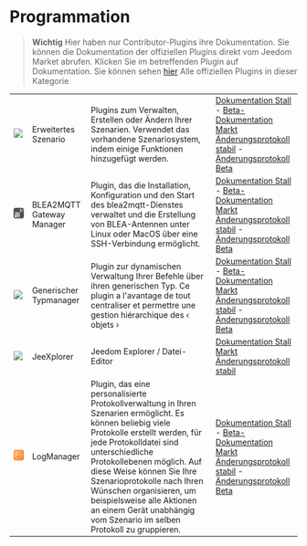 
# Programmation


>**Wichtig**
>Hier haben nur Contributor-Plugins ihre Dokumentation. Sie können die Dokumentation der offiziellen Plugins direkt vom Jeedom Market abrufen. Klicken Sie im betreffenden Plugin auf Dokumentation.
>Sie können sehen [hier](https://market.jeedom.com/index.php?v=d&p=market&type=plugin&categorie=programming) Alle offiziellen Plugins in dieser Kategorie


| | | | |
|--- | --- | --- | ---|
|<img src="advancedScenario/advancedScenario_icon.png" class="pluginLogo" width="100" />|Erweitertes Szenario|Plugins zum Verwalten, Erstellen oder Ändern Ihrer Szenarien. Verwendet das vorhandene Szenariosystem, indem einige Funktionen hinzugefügt werden.|[Dokumentation Stall](http://fobsoft.github.io/jeedom-plugins-documentation/advancedScenario/fr_FR) - [Beta-Dokumentation](http://fobsoft.github.io/jeedom-plugins-documentation/advancedScenario/fr_FR)<br/>[Markt](https://market.jeedom.com/index.php?v=d&p=market_display&id=4281)<br/>[Änderungsprotokoll stabil](http://fobsoft.github.io/jeedom-plugins-documentation/advancedScenario/de_DE/changelog) - [Änderungsprotokoll Beta](http://fobsoft.github.io/jeedom-plugins-documentation/advancedScenario/de_DE/changelog)|
|<img src="blea2mqtt/blea2mqtt_icon.png" class="pluginLogo" width="100" />|BLEA2MQTT Gateway Manager|Plugin, das die Installation, Konfiguration und den Start des blea2mqtt-Dienstes verwaltet und die Erstellung von BLEA-Antennen unter Linux oder MacOS über eine SSH-Verbindung ermöglicht.|[Dokumentation Stall](https://flobul-domotique.fr/presentation-et-documentation-du-plugin-blea2mqtt-pour-jeedom/) - [Beta-Dokumentation](https://flobul-domotique.fr/presentation-et-documentation-du-plugin-blea2mqtt-pour-jeedom/)<br/>[Markt](https://market.jeedom.com/index.php?v=d&p=market_display&id=4403)<br/>[Änderungsprotokoll stabil](https://flobul-domotique.fr/liste-des-versions-du-plugin-blea2mqtt-pour-jeedom/) - [Änderungsprotokoll Beta](https://flobul-domotique.fr/liste-des-versions-du-plugin-blea2mqtt-pour-jeedom/)|
|<img src="genericTypeManager/genericTypeManager_icon.png" class="pluginLogo" width="100" />|Generischer Typmanager|Plugin zur dynamischen Verwaltung Ihrer Befehle über ihren generischen Typ. Ce plugin a l'avantage de tout centraliser et permettre une gestion hiérarchique des ‹ objets ›|[Dokumentation Stall](http://fobsoft.github.io/jeedom-plugins-documentation/genericTypeManager/fr_FR) - [Beta-Dokumentation](http://fobsoft.github.io/jeedom-plugins-documentation/genericTypeManager/fr_FR)<br/>[Markt](https://market.jeedom.com/index.php?v=d&p=market_display&id=4235)<br/>[Änderungsprotokoll stabil](http://fobsoft.github.io/jeedom-plugins-documentation/genericTypeManager/de_DE/changelog) - [Änderungsprotokoll Beta](http://fobsoft.github.io/jeedom-plugins-documentation/genericTypeManager/de_DE/changelog)|
|<img src="jeexplorer/jeexplorer_icon.png" class="pluginLogo" width="100" />|JeeXplorer|Jeedom Explorer / Datei-Editor|[Dokumentation Stall](https://kiboost.github.io/jeedom_docs/plugins/jeexplorer/de_DE/)<br/>[Markt](https://market.jeedom.com/index.php?v=d&p=market_display&id=3690)<br/>[Änderungsprotokoll stabil](https://kiboost.github.io/jeedom_docs/plugins/jeexplorer/de_DE/changelog.html)|
|<img src="logmanager/logmanager_icon.png" class="pluginLogo" width="100" />|LogManager|Plugin, das eine personalisierte Protokollverwaltung in Ihren Szenarien ermöglicht. Es können beliebig viele Protokolle erstellt werden, für jede Protokolldatei sind unterschiedliche Protokollebenen möglich. Auf diese Weise können Sie Ihre Szenarioprotokolle nach Ihren Wünschen organisieren, um beispielsweise alle Aktionen an einem Gerät unabhängig vom Szenario im selben Protokoll zu gruppieren.|[Dokumentation Stall](https://mips2648.github.io/jeedom-plugins-docs/logmanager/de_DE/) - [Beta-Dokumentation](https://mips2648.github.io/jeedom-plugins-docs/logmanager/de_DE/)<br/>[Markt](https://market.jeedom.com/index.php?v=d&p=market_display&id=3817)<br/>[Änderungsprotokoll stabil](https://mips2648.github.io/jeedom-plugins-docs/logmanager/de_DE/changelog) - [Änderungsprotokoll Beta](https://mips2648.github.io/jeedom-plugins-docs/logmanager/de_DE/changelog)|

